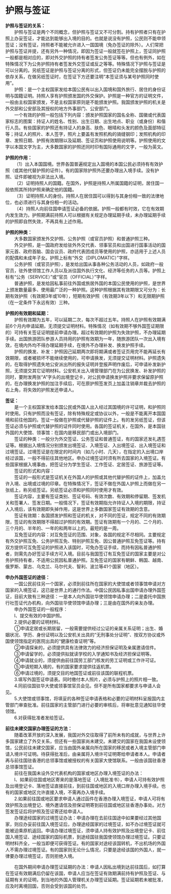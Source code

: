 # 护照与签证  

**护照与签证的关系：**  
&emsp;&emsp;护照与签证是两个不同概念，但护照与签证又不可分割。持有护照者只有在护照上办妥签证，才能达到能够出入境的目的。也就是说没有护照，公民则不能申领签证；没有签证，持照者不能被允许进入一国国境（免办签证的除外）。人们常把护照与签证并提，还有另外一种情况，即因为签证一般就签在护照上，签证同护照一般都是相对应的，即对外交护照的持有者签发公务签证等等。但也有例外，如在特殊情况下为公务护照持有者签发外交签证或反之等等。特殊情况下护照与签证是可以分离的。另纸签证是护照与签证分离的形式，但签证仍未能完全摆脱与护照的依存关系，在做另纸签证时，在签证下方还要注明“本签证须与某号护照同时使用”。  
&emsp;&emsp;护照：是一个主权国家发给本国公民有以出入国境和国外旅行、居住的身份证明与国籍证明。持照人享有护照颁发国的外交保护。护照是一种官方的证明文件，一般由主权国家颁发，不是主权国家原则是不能颁发护照。我国颁发护照的机关是外交部和公安部及其授权的地方外事部门、公安部门。  
&emsp;&emsp;一个有效的护照一般包括下列内容：颁发护照国家的国名全称、国徽或代表国家标志的图案：持证人的姓名、性别、出生日期、出生地点、职业（或身份）和偕行人员。有些国家的护照还有持证人的身高、肤色、眼晴和头发的颜色及面部特征等；持证人的照片、本人签字，照片上要盖有发照机构的骑缝钢印；发照机构的印章、发照日期、护照有效期限以及延期、签证页和护照使用说明等。护照使用的文字以本国文字为主，大多数国家的护照还同时印有国际通用的文字，一般为英文。  

**护照的作用：**  
&emsp;&emsp;（1）出入本国国境。世界各国普遍规定出入国境的本国公民必须持有有效护照（或其他代替护照的证件）。有的国家除护照外还要办理出入境手续。没有护照、证件即被视为非法出入境。  
&emsp;&emsp;（2）证明持照人的国籍。在国外，护照是持照人所属国籍的证明，居住国一般依照其所持护照来确定他的国籍。  
&emsp;&emsp;（3）证明持照人的身份。持照人在居住国可以得到与其身份相一致的法律地位，也必须进行与其身份相一的活动。  
&emsp;&emsp;（4）持照人向前往国申请签证必备的依据。护照一般都有时效，它在有效期内发生效力。护照期满前持照人可以根据有关规定办理延期手续，未办理延期手续的护照即自然失效，不再具有上述作用。  

**护照的种类：**  
&emsp;&emsp;大多数国家颁发外交护照、公务护照（或官员护照）和普通护照三种。  
&emsp;&emsp;外交护照，是一国政府发给驻外外交代表、领事官员和出国进行国事活动的国家元首、政府首脑、国会议员、政府代表团成员等使用的护照，亦适用于上述人员的配偶和未成年子女。护照上标有“外交（DIPLOMATIC）”字样。  
&emsp;&emsp;公务护照（或官员护照），是发给出国从事各种公务活动的人员，如政府一般官员，驻外使领馆工作人员以及派往国外执行文化、经济等任务的人员等。护照上标有“公务（SERVICE）”或“官员（OFFICIAL）”字样。  
&emsp;&emsp;普通护照，是发给因私事前往外国或旅居外国的本国公民使用的护照，是世界上颁发数量最多、使用最广泛的一种护照。这种护照根据其有效期限又可分为：长期有效护照（有效期3年或10年），短期有效护照（有效期3年以下）和无限期护照（在一定条件下永远有效）三种。  

**护照的有效期和延期：**  
&emsp;&emsp;护照有效期为五年，可以延期二次，每次不超过五年。持照人在护照有效期满前6个月内申请延期，无须提交证明材料。特殊情况（如有效期不够外国签证期限的）可持有关签证证明提前申请办理。超过有效期的护照为失效护照，不办理延期手续。出国旅游团队参游人员持用的护照有效期为一年，随旅游团队一次出入境有效，在境内外均不得办理延期手续，在境外不办理补发、换发护照手续。  
&emsp;&emsp;护照的换发、补发：护照因己延期两次即将期满或者签证页用完不能再延长有效期限，或者被损坏不能继续使用的，可申请换发，无须提交证明材料。护照遗失的，在取得护照遗失地公安派出所的报失证明并登报声明作废后，可申请补发新护照，无须提交其它证明材料。公安机关出入境管理部门在为公民换发、补发护照的同时，要附发两张“A”字头的出境登记卡，对公民申请换发护照并要求保留原护照的，在办理换发护照的加注手续后，可在原护照签发页上加盖注销章并裁去护照的右上角，将失效的护照发还申请人。  

**签证：**  
&emsp;&emsp;是一个主权国家发给本国公民或外国人出入经过其国境的许可证明，和护照同时使用。只有护照而没有签证，除有特殊规定或协议以外，一般是不能离开本国国境和前往他国的。签证一般做在护照或代替护照的证件上。有的发另纸签证，但该签证必须与护照或代替护照的证件同时使用。各国的签证机关，在国外，是本国驻外国的大使馆、领事馆：在国内是移民部门或出入境部门。  
&emsp;&emsp;签证的种类：一般分为外交签证、公务签证和普通签证，有的国家还发礼遇签证等。根据出入境情况分别颁发出境签证、入境签证、入出境签证、出入境签证和过境签证。过境签证是在限定的时间内（如几小时、几天），在指定的入出境口岸经过该国，一般不得前往其他地区。申办过境签证时须有所去国家的入境签证。有些国家根据入境事由，把签证分为学生签证、工作签证、定居签证、旅游签证等。  
&emsp;&emsp;签证的形式和内容：  
&emsp;&emsp;签证的一般形式是签证机关在外国人的护照或其他代替护照的证件上，加盖允许入境、出境或过境的印章。在特殊情况下，签证不做在外国人护照上而做在另一张纸上，称另纸签证。另纸签证必须和护照同时使用才有效。  
&emsp;&emsp;签证内容，主要有签证类别、签证号码、有效次数、有效期和停留期、签发机关和签署人、签发日期。一般情况下，签证有效期指允许持证人入境的期限，持证人入境后，该有效期即失掉作用，这是世界上多数国家签证有效期的含意。  
&emsp;&emsp;签证有效期：各国颁发护照和签证的机关，对不同的签证，规定不同的有效期限，签证的有效期限不得超过护照的有效期。签证有效期有一个月的、二个月的、三个月的、半年的、一年的和两年以上的。最短的是一周。  
&emsp;&emsp;互免签证的内容：对互免签证的范围、对象，各国的规定不尽相同。主要规定有外交护照互免、公务护照互免、特别护照互免、因公普通护照互免签证等。持有双方提供可互免签证的护照进入该国时，可免办签证手续，而持有因私普通护照者，则需先办好签证手续方可入境。目前与我国签订有互免签证的国家主要是对公务护照持有者，不适用公民因私普通护照。互免签证的国家有朝鲜、韩国、越南、俄罗斯、蒙古、乌克兰、马尔代夫、智利、波兰等41个国家（地区）。  

**申办外国签证的途径：**  
&emsp;&emsp;一国公民前往另一个国家，必须到前往所在国家的大使馆或者领事馆申请对方国家的入境签证，这已是世界上的通行作法。中国公民因私事出国申请办理外国签证，目前大致有三种途径：一是本人向外国驻华使领馆申请办理；二是委托中国旅行社签证代办机构，向外国驻华使领馆申请办理；三是由在国外的亲友办理。  
&emsp;&emsp;申办外国签证的一般程序：  
&emsp;&emsp;l、提交有效的中国护照。  
&emsp;&emsp;2.提供必要的证明材料。  
&emsp;&emsp;①申请定居或长期居留，一般需要提供经过公证的亲属关系证明；出生、婚姻状况、学历、身份证明以及公安机关出具的“无刑事处分证明”、按双方协议或外国使领馆指定的医院出具的“健康检查证明”等。  
&emsp;&emsp;②申请探亲的，必须提供具有法律效力的经济担保证明及亲属邀请信件。  
&emsp;&emsp;③申请留学的，必须提供拟就读学校的入学通知书及经济担保证明等。  
&emsp;&emsp;④申请就业的，须提供由前往国劳工部门核发的劳工证明或工作许可证。  
&emsp;&emsp;⑤申请短期入境的，有的国家要求提供往返机票。  
&emsp;&emsp;⑥申请过境的，须提交目的地国签证或前往该国的联程机票。  
&emsp;&emsp;3.填写外国签证申请表。同时缴付本人照片，必须与护照上的照片相一致。  
&emsp;&emsp;4.同前往国驻华大使或领事馆官员会见。但不是所有国家都要求与申请人会见。  
&emsp;&emsp;5.大使馆或领事馆，将填妥的各种签证申请表格和必要的证明材料呈报国内主管部门审查批准。前往国家的主管部门进行必要的审核后，将审批意见通知驻华使领馆。  
&emsp;&emsp;6.对获得批准者发给签证。  

**前往未建交国家办理签证的方法：**  
&emsp;&emsp;随着改革开放的深入发展，我国对外交往取得了前所未有的成就，与世界上许多国家建立了外交关系，但还有一些国家尚未建交。未建交的国家在我国未设使领馆，公民前往未建交国家，应当由国外亲属向所在国家的移民或者入境主管部门申请入境许可证明。待获得批准后，由亲属将入境许可证明寄给申请者本人。申请者再与前往国驻香港的总领事馆或被授权的有关国家大使馆联系。一般由该国驻香港总领事馆签证。  
&emsp;&emsp;前往在我国未设外交代表机构的国家或地区办理入境签证的办法：  
&emsp;&emsp;l、如果前往国或地区寄来的是落地签证（入境批准书），申请人可持有效护照及出境登记卡、落地签证直接前往，到前往国或地区的入境口岸办理入境手续。也有的国家或地区允许直接入境，不需再办入境手续。  
&emsp;&emsp;2.如果前往国或地区要求申请人通过函件在香港办理入境签证，申请人可将有效护照及出境登记、境外邀请信及担保证明寄到前往国或地区驻香港办事处。对方签发签证后将护照及签证寄还给申请人。  
&emsp;&emsp;办理途经国家的过境签证办法：申请办理在去前往国途中如果要经过其他国家，则应办妥前往国入境签证后，办理途经国家的过境签证，如不办过境签证就可能被迫乘原机返回。申请办理过境签证，须申请人持有效护照及出境登记卡、前往国入境签证、途经国家的国际机票，到途经国驻我国使领馆办理过境签证。只要证明材料齐全，一般当即便可获得签证。有的国家对途经该国转机，不出机场的外国人不需办理过境签证。有的国家则无论什么情况，只要是途经该国的外国人，就一律要办理过境签证，否则拒绝入境。  

&emsp;&emsp;在国外期间申请办理签证延期的办法：申请人因私出境到达前往国后，如打算在签证有效期满后仍留在该国，申请人应当在签证有效期满前持有护照及签证、与延期有关的证明，到当地的外国人管理机关办理签证延期。签证延期若未被批准，应及时离境回国，否则会受到该国的处罚。  
